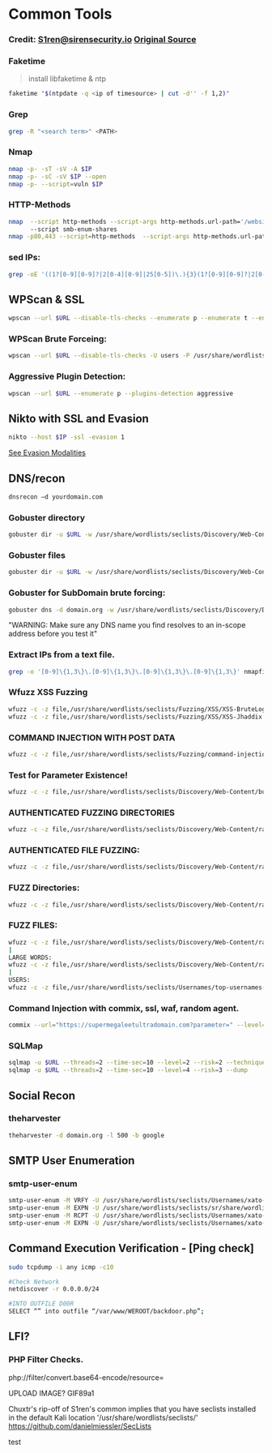 # Common Tools
### Credit: S1ren@sirensecurity.io [Original Source](https://sirensecurity.io/blog/common/)

### Faketime
> install libfaketime & ntp
```bash
faketime "$(ntpdate -q <ip of timesource> | cut -d'' -f 1,2)"
```
### Grep
```bash
grep -R "<search term>" <PATH>

```
### Nmap
```bash
nmap -p- -sT -sV -A $IP
nmap -p- -sC -sV $IP --open
nmap -p- --script=vuln $IP
```
### HTTP-Methods
```bash
nmap  --script http-methods --script-args http-methods.url-path='/website' 
      --script smb-enum-shares
nmap -p80,443 --script=http-methods  --script-args http-methods.url-path='/directory/goes/here'
```
### sed IPs:
```bash
grep -oE '((1?[0-9][0-9]?|2[0-4][0-9]|25[0-5])\.){3}(1?[0-9][0-9]?|2[0-4][0-9]|25[0-5])' FILE
```

## WPScan & SSL
```bash
wpscan --url $URL --disable-tls-checks --enumerate p --enumerate t --enumerate u
```
### WPScan Brute Forceing:
```bash
wpscan --url $URL --disable-tls-checks -U users -P /usr/share/wordlists/rockyou.txt
```

### Aggressive Plugin Detection:
```bash
wpscan --url $URL --enumerate p --plugins-detection aggressive
```

## Nikto with SSL and Evasion

```bash
nikto --host $IP -ssl -evasion 1
```
[See Evasion Modalities](https://www.kali.org/tools/nikto/)

## DNS/recon
```bash
dnsrecon –d yourdomain.com
```

### Gobuster directory
```bash
gobuster dir -u $URL -w /usr/share/wordlists/seclists/Discovery/Web-Content/raft-medium-directories.txt -k -t 30
```
### Gobuster files
```bash
gobuster dir -u $URL -w /usr/share/wordlists/seclists/Discovery/Web-Content/raft-medium-files.txt -k -t 30
```

### Gobuster for SubDomain brute forcing:
```bash
gobuster dns -d domain.org -w /usr/share/wordlists/seclists/Discovery/DNS/subdomains-top1million-110000.txt -t 30
```
"WARNING: Make sure any DNS name you find resolves to an in-scope address before you test it"

### Extract IPs from a text file.
```bash
grep -o '[0-9]\{1,3\}\.[0-9]\{1,3\}\.[0-9]\{1,3\}\.[0-9]\{1,3\}' nmapfile.txt
```

### Wfuzz XSS Fuzzing
```bash
wfuzz -c -z file,/usr/share/wordlists/seclists/Fuzzing/XSS/XSS-BruteLogic.txt "$URL"
wfuzz -c -z file,/usr/share/wordlists/seclists/Fuzzing/XSS/XSS-Jhaddix.txt "$URL"
```
### COMMAND INJECTION WITH POST DATA
```bash
wfuzz -c -z file,/usr/share/wordlists/seclists/Fuzzing/command-injection-commix.txt -d "doi=FUZZ" "$URL"
```

### Test for Parameter Existence!
```bash
wfuzz -c -z file,/usr/share/wordlists/seclists/Discovery/Web-Content/burp-parameter-names.txt "$URL"
```

### AUTHENTICATED FUZZING DIRECTORIES
```bash
wfuzz -c -z file,/usr/share/wordlists/seclists/Discovery/Web-Content/raft-medium-directories.txt --hc 404 -d "SESSIONID=value" "$URL"
```

### AUTHENTICATED FILE FUZZING:
```bash
wfuzz -c -z file,/usr/share/wordlists/seclists/Discovery/Web-Content/raft-medium-files.txt --hc 404 -d "SESSIONID=value" "$URL"
```

### FUZZ Directories:
```bash
wfuzz -c -z file,/usr/share/wordlists/seclists/Discovery/Web-Content/raft-large-directories.txt --hc 404 "$URL"
```

### FUZZ FILES:
```bash
wfuzz -c -z file,/usr/share/wordlists/seclists/Discovery/Web-Content/raft-large-files.txt --hc 404 "$URL"
|
LARGE WORDS:
wfuzz -c -z file,/usr/share/wordlists/seclists/Discovery/Web-Content/raft-large-words.txt --hc 404 "$URL"
|
USERS:
wfuzz -c -z file,/usr/share/wordlists/seclists/Usernames/top-usernames-shortlist.txt --hc 404,403 "$URL"
```

### Command Injection with commix, ssl, waf, random agent.
```bash
commix --url="https://supermegaleetultradomain.com?parameter=" --level=3 --force-ssl --skip-waf --random-agent
```

### SQLMap
```bash
sqlmap -u $URL --threads=2 --time-sec=10 --level=2 --risk=2 --technique=T --force-ssl
sqlmap -u $URL --threads=2 --time-sec=10 --level=4 --risk=3 --dump
```


## Social Recon
### theharvester
```bash
theharvester -d domain.org -l 500 -b google
```



## SMTP User Enumeration
### smtp-user-enum
```bash
smtp-user-enum -M VRFY -U /usr/share/wordlists/seclists/Usernames/xato-net-10-million-usernames.txt -t $IP
smtp-user-enum -M EXPN -U /usr/share/wordlists/seclists/sr/share/wordlists/seclists/Usernames/xato-net-10-million-usernames.txt -t $IP
smtp-user-enum -M RCPT -U /usr/share/wordlists/seclists/Usernames/xato-net-10-million-usernames.txt -t $IP
smtp-user-enum -M EXPN -U /usr/share/wordlists/seclists/Usernames/xato-net-10-million-usernames.txt -t $IP
```

## Command Execution Verification - [Ping check]
```bash
sudo tcpdump -i any icmp -c10
```
```bash
#Check Network
netdiscover -r 0.0.0.0/24
```
```bash
#INTO OUTFILE D00R
SELECT “” into outfile “/var/www/WEROOT/backdoor.php”;
```
## LFI?
### PHP Filter Checks.
php://filter/convert.base64-encode/resource=

UPLOAD IMAGE?
GIF89a1

Chuxtr's rip-off of S1ren's common implies that you have seclists installed in the default Kali location '/usr/share/wordlists/seclists/'
https://github.com/danielmiessler/SecLists

test
